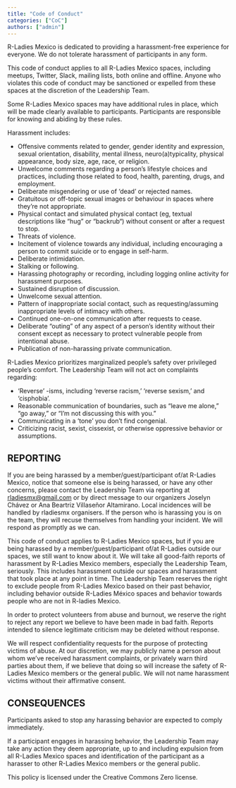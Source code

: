 ```yaml
---
title: "Code of Conduct"
categories: ["CoC"]
authors: ["admin"]
---
```


R-Ladies Mexico is dedicated to providing a harassment-free experience for everyone. We do not tolerate harassment of participants in any form.

This code of conduct applies to all R-Ladies Mexico spaces, including meetups, Twitter, Slack, mailing lists, both online and offline. Anyone who violates this code of conduct may be sanctioned or expelled from these spaces at the discretion of the Leadership Team.

Some R-Ladies Mexico spaces may have additional rules in place, which will be made clearly available to participants. Participants are responsible for knowing and abiding by these rules.

Harassment includes:

- Offensive comments related to gender, gender identity and expression, sexual orientation, disability, mental illness, neuro(a)typicality, physical appearance, body size, age, race, or religion.
- Unwelcome comments regarding a person’s lifestyle choices and practices, including those related to food, health, parenting, drugs, and employment.
- Deliberate misgendering or use of ‘dead’ or rejected names.
- Gratuitous or off-topic sexual images or behaviour in spaces where they’re not appropriate.
- Physical contact and simulated physical contact (eg, textual descriptions like “hug” or “backrub“) without consent or after a request to stop.
- Threats of violence.
- Incitement of violence towards any individual, including encouraging a person to commit suicide or to engage in self-harm.
- Deliberate intimidation.
- Stalking or following.
- Harassing photography or recording, including logging online activity for harassment purposes.
- Sustained disruption of discussion.
- Unwelcome sexual attention.
- Pattern of inappropriate social contact, such as requesting/assuming inappropriate levels of intimacy with others.
- Continued one-on-one communication after requests to cease.
- Deliberate “outing” of any aspect of a person’s identity without their consent except as necessary to protect vulnerable people from intentional abuse.
- Publication of non-harassing private communication.

R-Ladies Mexico prioritizes marginalized people’s safety over privileged people’s comfort. The  Leadership Team will not act on complaints regarding:

- ‘Reverse’ -isms, including ‘reverse racism,’ ‘reverse sexism,’ and ‘cisphobia’.
- Reasonable communication of boundaries, such as “leave me alone,” “go away,” or “I’m not discussing this with you.”
- Communicating in a ‘tone’ you don’t find congenial.
- Criticizing racist, sexist, cissexist, or otherwise oppressive behavior or assumptions.

## REPORTING

If you are being harassed by a member/guest/participant of/at R-Ladies Mexico, notice that someone else is being harassed, or have any other concerns, please contact the Leadership Team via reporting at rladiesmx@gmail.com or by direct message to our organizers Joselyn Chávez or Ana Beartriz Villaseñor Altamirano. Local incidences will be handled by rladiesmx organisers. If the person who is harassing you is on the team, they will recuse themselves from handling your incident. We will respond as promptly as we can.

This code of conduct applies to R-Ladies Mexico spaces, but if you are being harassed by a member/guest/participant of/at R-Ladies outside our spaces, we still want to know about it. We will take all good-faith reports of harassment by R-Ladies Mexico members, especially the Leadership Team, seriously. This includes harassment outside our spaces and harassment that took place at any point in time. The Leadership Team reserves the right to exclude people from R-Ladies Mexico based on their past behavior, including behavior outside R-Ladies México spaces and behavior towards people who are not in R-ladies Mexico.

In order to protect volunteers from abuse and burnout, we reserve the right to reject any report we believe to have been made in bad faith. Reports intended to silence legitimate criticism may be deleted without response.

We will respect confidentiality requests for the purpose of protecting victims of abuse. At our discretion, we may publicly name a person about whom we’ve received harassment complaints, or privately warn third parties about them, if we believe that doing so will increase the safety of R-Ladies Mexico members or the general public. We will not name harassment victims without their affirmative consent.

## CONSEQUENCES

Participants asked to stop any harassing behavior are expected to comply immediately.

If a participant engages in harassing behavior, the Leadership Team may take any action they deem appropriate, up to and including expulsion from all R-Ladies Mexico spaces and identification of the participant as a harasser to other R-Ladies Mexico members or the general public.

This policy is licensed under the Creative Commons Zero license.

